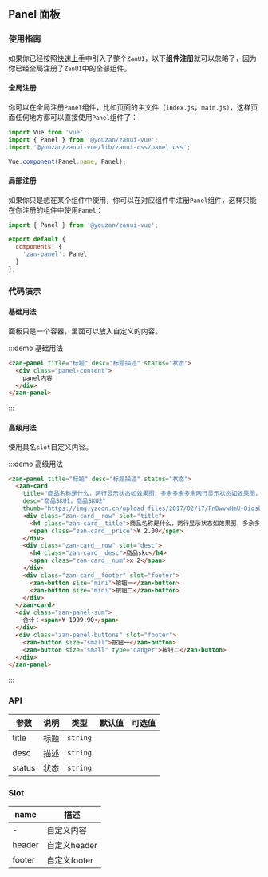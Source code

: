 <style>
@component-namespace demo {
  @b panel {
    .zan-panel-sum {
      background: #fff;
      text-align: right;
      font-size: 14px;
      color: #333;
      line-height: 30px;
      padding-right: 15px;

      span {
        color: red;
      }
    }

    .zan-panel-buttons {
      text-align: right;

      .zan-button {
        margin-left: 5px;
      }
    }

    .panel-content {
      padding: 20px;
    }
  }
}
</style>

## Panel 面板

### 使用指南

如果你已经按照[快速上手](/vue/component/quickstart)中引入了整个`ZanUI`，以下**组件注册**就可以忽略了，因为你已经全局注册了`ZanUI`中的全部组件。

#### 全局注册

你可以在全局注册`Panel`组件，比如页面的主文件（`index.js`，`main.js`），这样页面任何地方都可以直接使用`Panel`组件了：

```js
import Vue from 'vue';
import { Panel } from '@youzan/zanui-vue';
import '@youzan/zanui-vue/lib/zanui-css/panel.css';

Vue.component(Panel.name, Panel);
```

#### 局部注册

如果你只是想在某个组件中使用，你可以在对应组件中注册`Panel`组件，这样只能在你注册的组件中使用`Panel`：

```js
import { Panel } from '@youzan/zanui-vue';

export default {
  components: {
    'zan-panel': Panel
  }
};
```

### 代码演示

#### 基础用法

面板只是一个容器，里面可以放入自定义的内容。

:::demo 基础用法
```html
<zan-panel title="标题" desc="标题描述" status="状态">
  <div class="panel-content">
    panel内容
  </div>
</zan-panel>
```
:::

#### 高级用法

使用具名`slot`自定义内容。

:::demo 高级用法
```html
<zan-panel title="标题" desc="标题描述" status="状态">
  <zan-card
    title="商品名称是什么，两行显示状态如效果图，多余多余多余两行显示状态如效果图，多余多余多余两行显示状态如效果图，多余多余多余两行显示状态如效果图，多余多余多余两行显示状态如效果图，多余多余多余"
    desc="商品SKU1，商品SKU2"
    thumb="https://img.yzcdn.cn/upload_files/2017/02/17/FnDwvwHmU-OiqsbjAO5X7wh1KWrR.jpg!100x100.jpg">
    <div class="zan-card__row" slot="title">
      <h4 class="zan-card__title">商品名称是什么，两行显示状态如效果图，多余多余多余两行显示状态如效果图，多余多余多余两行显示状态如效果图，多余多余多余两行显示状态如效果图，多余多余多余两行显示状态如效果图，多余多余多余</h4>
      <span class="zan-card__price">¥ 2.00</span>
    </div>
    <div class="zan-card__row" slot="desc">
      <h4 class="zan-card__desc">商品sku</h4>
      <span class="zan-card__num">x 2</span>
    </div>
    <div class="zan-card__footer" slot="footer">
      <zan-button size="mini">按钮一</zan-button>
      <zan-button size="mini">按钮二</zan-button>
    </div>
  </zan-card>
  <div class="zan-panel-sum">
    合计：<span>¥ 1999.90</span>
  </div>
  <div class="zan-panel-buttons" slot="footer">
    <zan-button size="small">按钮一</zan-button>
    <zan-button size="small" type="danger">按钮二</zan-button>
  </div>
</zan-panel>
```
:::

### API

| 参数       | 说明      | 类型       | 默认值       | 可选值       |
|-----------|-----------|-----------|-------------|-------------|
| title | 标题 | `string`  |           |           |
| desc | 描述 | `string`  |           |           |
| status | 状态 | `string`  |           |           |


### Slot

| name       | 描述      |
|-----------|-----------|
| - | 自定义内容 |
| header | 自定义header |
| footer | 自定义footer |
